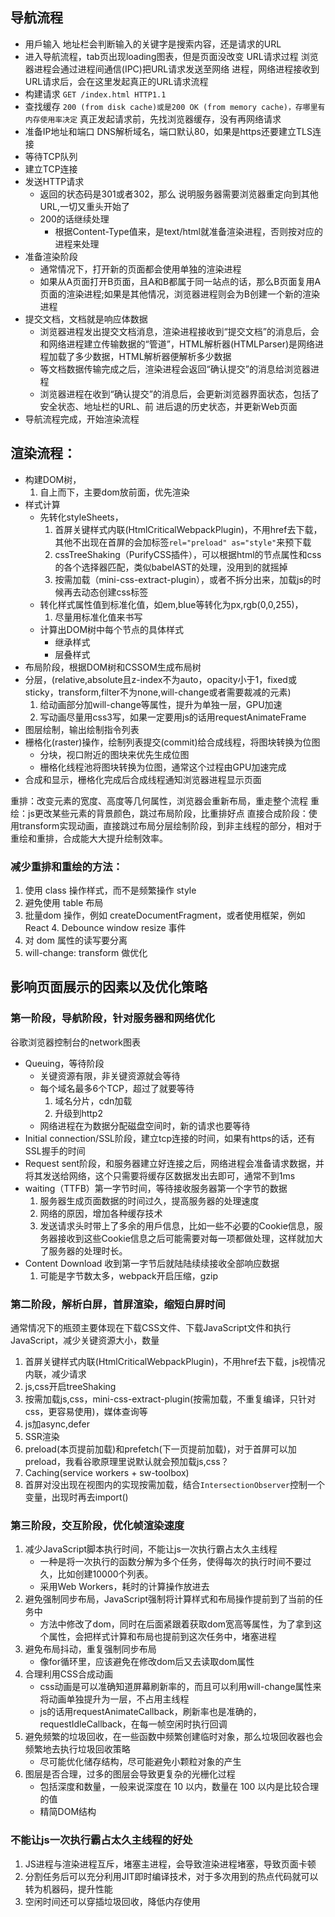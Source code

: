 ## 导航流程
- 用戶输入 地址栏会判断输入的关键字是搜索内容，还是请求的URL
- 进入导航流程，tab页出现loading图表，但是页面没改变
 URL请求过程 浏览器进程会通过进程间通信(IPC)把URL请求发送至网络 进程，网络进程接收到URL请求后，会在这里发起真正的URL请求流程
 - 构建请求 `GET /index.html HTTP1.1`
 - 查找缓存 `200 (from disk cache)或是200 OK (from memory cache)，存哪里有内存使用率决定` 真正发起请求前，先找浏览器缓存，没有再网络请求
 - 准备IP地址和端口 DNS解析域名，端口默认80，如果是https还要建立TLS连接
 - 等待TCP队列
 - 建立TCP连接
 - 发送HTTP请求
   - 返回的状态码是301或者302，那么 说明服务器需要浏览器重定向到其他URL,一切又重头开始了
   - 200的话继续处理
     - 根据Content-Type值来，是text/html就准备渲染进程，否则按对应的进程来处理
 - 准备渲染阶段
   - 通常情况下，打开新的⻚面都会使用单独的渲染进程
   - 如果从A⻚面打开B⻚面，且A和B都属于同一站点的话，那么B⻚面复用A⻚面的渲染进程;如果是其他情况，浏览器进程则会为B创建一个新的渲染进程
 - 提交文档，文档就是响应体数据
   - 浏览器进程发出提交文档消息，渲染进程接收到“提交文档”的消息后，会和网络进程建立传输数据的“管道”，HTML解析器(HTMLParser)是网络进程加载了多少数据，HTML解析器便解析多少数据
   - 等文档数据传输完成之后，渲染进程会返回“确认提交”的消息给浏览器进程
   - 浏览器进程在收到“确认提交”的消息后，会更新浏览器界面状态，包括了安全状态、地址栏的URL、前 进后退的历史状态，并更新Web⻚面
- 导航流程完成，开始渲染流程

## 渲染流程：
- 构建DOM树，
  1. 自上而下，主要dom放前面，优先渲染
- 样式计算
  - 先转化styleSheets，
    1. 首屏关键样式内联(HtmlCriticalWebpackPlugin)，不用href去下载，其他不出现在首屏的会加标签`rel="preload" as="style"`来预下载
    2. cssTreeShaking（PurifyCSS插件），可以根据html的节点属性和css的各个选择器匹配，类似babelAST的处理，没用到的就摇掉
    3. 按需加载（mini-css-extract-plugin），或者不拆分出来，加载js的时候再去动态创建css标签
  - 转化样式属性值到标准化值，如em,blue等转化为px,rgb(0,0,255)，
    1. 尽量用标准化值来书写
  - 计算出DOM树中每个节点的具体样式
    - 继承样式
    - 层叠样式
- 布局阶段，根据DOM树和CSSOM生成布局树
- 分层，(relative,absolute且z-index不为auto，opacity小于1，fixed或sticky，transform,filter不为none,will-change或者需要裁减的元素)
  1. 给动画部分加will-change等属性，提升为单独一层，GPU加速
  2. 写动画尽量用css3写，如果一定要用js的话用requestAnimateFrame
- 图层绘制，输出绘制指令列表
- 栅格化(raster)操作，绘制列表提交(commit)给合成线程，将图块转换为位图
  - 分块，视口附近的图块来优先生成位图 
  - 栅格化线程池将图块转换为位图，通常这个过程由GPU加速完成
- 合成和显示，栅格化完成后合成线程通知浏览器进程显示页面


重排：改变元素的宽度、高度等几何属性，浏览器会重新布局，重走整个流程
重绘：js更改某些元素的背景颜色，跳过布局阶段，比重排好点
直接合成阶段：使用transform实现动画，直接跳过布局分层绘制阶段，到非主线程的部分，相对于重绘和重排，合成能大大提升绘制效率。

### 减少重排和重绘的方法：
1. 使用 class 操作样式，而不是频繁操作 style
2. 避免使用 table 布局
3. 批量dom 操作，例如 createDocumentFragment，或者使用框架，例如 React 4. Debounce window resize 事件
5. 对 dom 属性的读写要分离
6. will-change: transform 做优化

## 影响⻚面展示的因素以及优化策略
### 第一阶段，导航阶段，针对服务器和网络优化
谷歌浏览器控制台的network图表
- Queuing，等待阶段
  - 关键资源有限，非关键资源就会等待
  - 每个域名最多6个TCP，超过了就要等待
    1. 域名分片，cdn加载
    2. 升级到http2
  - 网络进程在为数据分配磁盘空间时，新的请求也要等待
- Initial connection/SSL阶段，建立tcp连接的时间，如果有https的话，还有SSL握手的时间
- Request sent阶段，和服务器建立好连接之后，网络进程会准备请求数据，并将其发送给网络，这个只需要将缓存区数据发出去即可，通常不到1ms
- waiting（TTFB）第一字节时间，等待接收服务器第一个字节的数据
  1. 服务器生成⻚面数据的时间过久，提高服务器的处理速度
  2. 网络的原因，增加各种缓存技术
  3. 发送请求头时带上了多余的用戶信息，比如一些不必要的Cookie信息，服务器接收到这些Cookie信息之后可能需要对每一项都做处理，这样就加大了服务器的处理时⻓。
- Content Download 收到第一字节后就陆陆续续接收全部响应数据
  1. 可能是字节数太多，webpack开启压缩，gzip

### 第二阶段，解析白屏，首屏渲染，缩短白屏时间
通常情况下的瓶颈主要体现在下载CSS文件、下载JavaScript文件和执行JavaScript，减少关键资源大小，数量
1. 首屏关键样式内联(HtmlCriticalWebpackPlugin)，不用href去下载，js视情况内联，减少请求
2. js,css开启treeShaking
3. 按需加载js,css，mini-css-extract-plugin(按需加载，不重复编译，只针对css，更容易使用)，媒体查询等
4. js加async,defer
5. SSR渲染
6. preload(本页提前加载)和prefetch(下一页提前加载)，对于首屏可以加preload，我看谷歌原理里说默认就会预加载js,css？
7. Caching(service workers + sw-toolbox)
8. 首屏对没出现在视图内的实现按需加载，结合`IntersectionObserver`控制一个变量，出现时再去import()
   
### 第三阶段，交互阶段，优化帧渲染速度
1. 减少JavaScript脚本执行时间，不能让js一次执行霸占太久主线程
   - 一种是将一次执行的函数分解为多个任务，使得每次的执行时间不要过久，比如创建10000个列表。
   - 采用Web Workers，耗时的计算操作放进去
2. 避免强制同步布局，JavaScript强制将计算样式和布局操作提前到了当前的任务中
   - 方法中修改了dom，同时在后面紧跟着获取dom宽高等属性，为了拿到这个属性，会把样式计算和布局也提前到这次任务中，堵塞进程
3. 避免布局抖动，重复强制同步布局
   - 像for循环里，应该避免在修改dom后又去读取dom属性
4. 合理利用CSS合成动画
   - css动画是可以准确知道屏幕刷新率的，而且可以利用will-change属性来将动画单独提升为一层，不占用主线程
   - js的话用requestAnimateCallback，刷新率也是准确的，requestIdleCallback，在每一帧空闲时执行回调
5. 避免频繁的垃圾回收，在一些函数中频繁创建临时对象，那么垃圾回收器也会频繁地去执行垃圾回收策略    
   - 尽可能优化储存结构，尽可能避免小颗粒对象的产生 
6. 图层是否合理，过多的图层会导致更复杂的光栅化过程
   - 包括深度和数量，一般来说深度在 10 以内，数量在 100 以内是比较合理的值
   - 精简DOM结构

### 不能让js一次执行霸占太久主线程的好处
1. JS进程与渲染进程互斥，堵塞主进程，会导致渲染进程堵塞，导致页面卡顿
2. 分割任务后可以充分利用JIT即时编译技术，对于多次用到的热点代码就可以转为机器码，提升性能
3. 空闲时间还可以穿插垃圾回收，降低内存使用